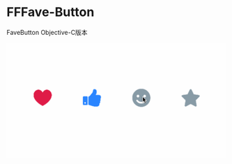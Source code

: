 # FFFave-Button
FaveButton Objective-C版本

![preview](https://github.com/yafengxn/FFFave-Button/blob/master/fffave-button-click.gif)
